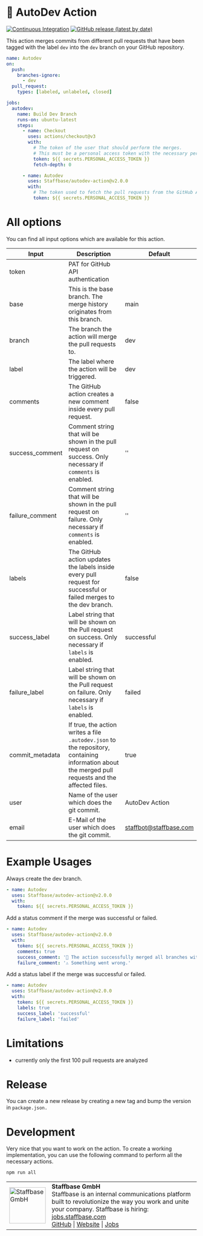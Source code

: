 # 👷 AutoDev Action

[![Continuous Integration](https://github.com/Staffbase/autodev-action/actions/workflows/integration.yml/badge.svg)](https://github.com/Staffbase/autodev-action/actions/workflows/integration.yml)
[![GitHub release (latest by date)](https://img.shields.io/github/v/release/Staffbase/autodev-action)](https://github.com/Staffbase/autodev-action/releases)

This action merges commits from different pull requests that have been tagged with the label `dev` into the `dev` branch on your GitHub repository.

```yaml
name: Autodev
on:
  push:
    branches-ignore:
      - dev
  pull_request:
    types: [labeled, unlabeled, closed]

jobs:
  autodev:
    name: Build Dev Branch
    runs-on: ubuntu-latest
    steps:
      - name: Checkout
        uses: actions/checkout@v3
        with:
          # The token of the user that should perform the merges. 
          # This must be a personal access token with the necessary permissions
          token: ${{ secrets.PERSONAL_ACCESS_TOKEN }}
          fetch-depth: 0

      - name: Autodev
        uses: Staffbase/autodev-action@v2.0.0
        with:
          # The token used to fetch the pull requests from the GitHub API
          token: ${{ secrets.PERSONAL_ACCESS_TOKEN }}
```

# All options

You can find all input options which are available for this action.

| **Input**       | **Description**                                                                                                                                      | **Default**            |
|-----------------|------------------------------------------------------------------------------------------------------------------------------------------------------|------------------------|
| token           | PAT for GitHub API authentication                                                                                                                    |                        |
| base            | This is the base branch. The merge history originates from this branch.                                                                              | main                   |
| branch          | The branch the action will merge the pull requests to.                                                                                               | dev                    |
| label           | The label where the action will be triggered.                                                                                                        | dev                    |
| comments        | The GitHub action creates a new comment inside every pull request.                                                                                   | false                  |
| success_comment | Comment string that will be shown in the pull request on success. Only necessary if `comments` is enabled.                                           | ''                     |
| failure_comment | Comment string that will be shown in the pull request on failure. Only necessary if `comments` is enabled.                                           | ''                     |
| labels          | The GitHub action updates the labels inside every pull request for successful or failed merges to the dev branch.                                    | false                  |
| success_label   | Label string that will be shown on the Pull request on success. Only necessary if `labels` is enabled.                                               | successful             |
| failure_label   | Label string that will be shown on the Pull request on failure. Only necessary if `labels` is enabled.                                               | failed                 |
| commit_metadata | If true, the action writes a file `.autodev.json` to the repository, containing information about the merged pull requests and the affected files.   | true                   |
| user            | Name of the user which does the git commit.                                                                                                          | AutoDev Action         |
| email           | E-Mail of the user which does the git commit.                                                                                                        | staffbot@staffbase.com |

# Example Usages

Always create the dev branch.

```yaml
- name: Autodev
  uses: Staffbase/autodev-action@v2.0.0
  with:
    token: ${{ secrets.PERSONAL_ACCESS_TOKEN }}
```

Add a status comment if the merge was successful or failed.

```yaml
- name: Autodev
  uses: Staffbase/autodev-action@v2.0.0
  with:
    token: ${{ secrets.PERSONAL_ACCESS_TOKEN }}
    comments: true
    success_comment: '🎉 The action successfully merged all branches with the dev label.'
    failure_comment: '⚠️ Something went wrong.'
```

Add a status label if the merge was successful or failed.

```yaml
- name: Autodev
  uses: Staffbase/autodev-action@v2.0.0
  with:
    token: ${{ secrets.PERSONAL_ACCESS_TOKEN }}
    labels: true
    success_label: 'successful'
    failure_label: 'failed'
```

# Limitations

- currently only the first 100 pull requests are analyzed

# Release

You can create a new release by creating a new tag and bump the version in `package.json.`

# Development

Very nice that you want to work on the action. To create a working implementation, you can use the following command to perform all the necessary actions.

```bash
npm run all
```

<table>
  <tr>
    <td>
      <img src="docs/assets/images/staffbase.png" alt="Staffbase GmbH" width="96" />
    </td>
    <td>
      <b>Staffbase GmbH</b>
      <br />Staffbase is an internal communications platform built to revolutionize the way you work and unite your company. Staffbase is hiring: <a href="https://jobs.staffbase.com" target="_blank" rel="noreferrer">jobs.staffbase.com</a>
      <br /><a href="https://github.com/Staffbase" target="_blank" rel="noreferrer">GitHub</a> | <a href="https://staffbase.com/" target="_blank" rel="noreferrer">Website</a> | <a href="https://jobs.staffbase.com" target="_blank" rel="noreferrer">Jobs</a>
    </td>
  </tr>
</table>
